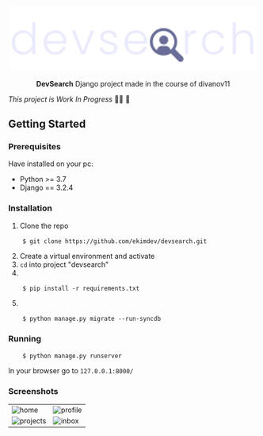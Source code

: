 <div align="center">
	<img src="static/images/logo.svg" width=500px>
	<p><strong>DevSearch</strong> Django project made in the course of divanov11</p>
</div>

*This project is Work In Progress* :construction_worker_man:  🚧

## Getting Started

### Prerequisites
Have installed on your pc:
   - Python >= 3.7
   - Django == 3.2.4


### Installation
1. Clone the repo
```
    $ git clone https://github.com/ekimdev/devsearch.git
```
2. Create a virtual environment and activate
3. `cd` into project "devsearch"
4.
```
    $ pip install -r requirements.txt
```
5.
```
    $ python manage.py migrate --run-syncdb
```

### Running
```
    $ python manage.py runserver
```
In your browser go to `127.0.0.1:8000/`

### Screenshots

<table>
  <tr>
        <td><img src="https://user-images.githubusercontent.com/10180300/179424896-f6dae740-e2df-43b2-b122-118bf60165a5.png"  alt="home" /></td>
        <td><img src="https://user-images.githubusercontent.com/10180300/179424897-00aae1b0-ea2c-4239-a1b5-f1330a77a79d.png" alt="profile" /></td>
   </tr>

   <tr>
        <td><img src="https://user-images.githubusercontent.com/10180300/179424895-df662f59-2ef0-44a1-b960-da16eaab31c4.png" alt="projects" /></td>
        <td><img src="https://user-images.githubusercontent.com/10180300/179424890-507cfb9f-4b3b-4357-845a-7395e1f05dc6.png" alt="inbox" /></td>
  </tr>
</table>
